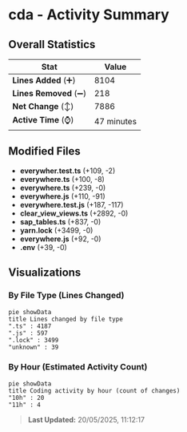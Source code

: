 # cda - Activity Summary 

## Overall Statistics

| Stat                   | Value                                                             |
| ---------------------- | ----------------------------------------------------------------- |
| **Lines Added** (➕)   | 8104                                          |
| **Lines Removed** (➖) | 218                                        |
| **Net Change** (↕)    | 7886                |
| **Active Time** (⌚)   | 47 minutes |


## Modified Files
- **everywher.test.ts** (+109, -2)
- **everywhere.ts** (+100, -8)
- **everywhere.ts** (+239, -0)
- **everywhere.js** (+110, -91)
- **everywhere.test.js** (+187, -117)
- **clear_view_views.ts** (+2892, -0)
- **sap_tables.ts** (+837, -0)
- **yarn.lock** (+3499, -0)
- **everywhere.js** (+92, -0)
- **.env** (+39, -0)

## Visualizations

### By File Type (Lines Changed)

```mermaid
pie showData
title Lines changed by file type
".ts" : 4187
".js" : 597
".lock" : 3499
"unknown" : 39
```

### By Hour (Estimated Activity Count)

```mermaid
pie showData
title Coding activity by hour (count of changes)
"10h" : 20
"11h" : 4
```


> **Last Updated:** 20/05/2025, 11:12:17
